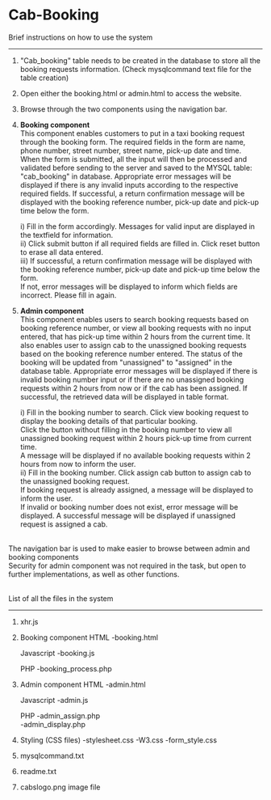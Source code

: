 # Cab-Booking

Brief instructions on how to use the system
********************************************
1. "Cab_booking" table needs to be created in the database to store all the booking requests information.
(Check mysqlcommand text file for the table creation)
2. Open either the booking.html or admin.html to access the website.
3. Browse through the two components using the navigation bar.
4. **Booking component** <br>
	This component enables customers to put in a taxi booking request through the booking form. 
	The required fields in the form are name, phone number, street number, street name, pick-up date and time.
	When the form is submitted, all the input will then be processed and validated before sending to the server and saved to the MYSQL table: "cab_booking" in database.
	Appropriate error messages will be displayed if there is any invalid inputs according to the respective required fields.
	If successful, a return confirmation message will be displayed with the booking reference number, pick-up date and pick-up time below the form.
	
	i) Fill in the form accordingly. Messages for valid input are displayed in the textfield for information. <br>
	ii) Click submit button if all required fields are filled in. Click reset button to erase all data entered. <br>
	iii) If successful, a return confirmation message will be displayed with the booking reference number, pick-up date and pick-up time below the form.<br>
	     If not, error messages will be displayed to inform which fields are incorrect. Please fill in again.
	     
	     
5. **Admin component** <br>
	This component enables users to search booking requests based on booking reference number, or view all booking requests with no input entered, 
	that has pick-up time within 2 hours from the current time.
	It also enables user to assign cab to the unassigned booking requests based on the booking reference number entered. The status of the booking will be updated 
	from "unassigned" to "assigned" in the database table.
	Appropriate error messages will be displayed if there is invalid booking number input or if there are no unassigned booking requests within 2 hours from now 
	or if the cab has been assigned.
	If successful, the retrieved data will be displayed in table format.

	i) Fill in the booking number to search. Click view booking request to display the booking details of that particular booking.<br>
	   Click the button without filling in the booking number to view all unassigned booking request within 2 hours pick-up time from current time. <br>
	   A message will be displayed if no available booking requests within 2 hours from now to inform the user. <br>
	ii) Fill in the booking number. Click assign cab button to assign cab to the unassigned booking request. <br>
	   If booking request is already assigned, a message will be displayed to inform the user. <br>
	   If invalid or booking number does not exist, error message will be displayed. A successful message will be displayed if unassigned request is assigned a cab.
	   
	   
<br>
The navigation bar is used to make easier to browse between admin and booking components <br>
Security for admin component was not required in the task, but open to further implementations, as well as other functions.
<br><br>

List of all the files in the system
*************************************
1. xhr.js

2. Booking component
   HTML
   -booking.html

   Javascript
   -booking.js

   PHP
   -booking_process.php	 

2. Admin component
   HTML
   -admin.html

   Javascript
   -admin.js

   PHP
   -admin_assign.php	 
   -admin_display.php	 

3. Styling (CSS files)
  -stylesheet.css
  -W3.css
  -form_style.css

4. mysqlcommand.txt

5. readme.txt

6. cabslogo.png image file
